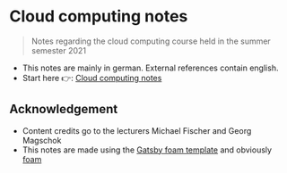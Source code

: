 # Cloud computing notes

> Notes regarding the cloud computing course held in the summer semester 2021

- This notes are mainly in german. External references contain english.
- Start here 👉: [Cloud computing notes](https://daniel-vera-g.github.io/cloud-computing-notes/)

## Acknowledgement

- Content credits go to the lecturers Michael Fischer and Georg Magschok
- This notes are made using the [Gatsby foam template](https://github.com/hikerpig/foam-template-gatsby-kb) and obviously [foam](https://foambubble.github.io/)
